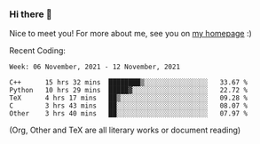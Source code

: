 ### Hi there 👋

Nice to meet you! For more about me, see you on [my homepage](https://jiayipan.me) :)


Recent Coding:
<!--START_SECTION:waka-->
```text
Week: 06 November, 2021 - 12 November, 2021

C++      15 hrs 32 mins  ████████▒░░░░░░░░░░░░░░░░   33.67 % 
Python   10 hrs 29 mins  █████▓░░░░░░░░░░░░░░░░░░░   22.72 % 
TeX      4 hrs 17 mins   ██▒░░░░░░░░░░░░░░░░░░░░░░   09.28 % 
C        3 hrs 43 mins   ██░░░░░░░░░░░░░░░░░░░░░░░   08.07 % 
Other    3 hrs 40 mins   ██░░░░░░░░░░░░░░░░░░░░░░░   07.97 % 
```
<!--END_SECTION:waka-->
(Org, Other and TeX are all literary works or document reading)
